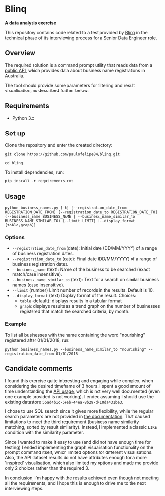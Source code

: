 # Blinq
**A data analysis exercise**

This repository contains code related to a test provided by [Blinq](https://blinq.me) in the technical phase of its interviewing process for a Senior Data Engineer role.

## Overview
The required solution is a command prompt utility that reads data from a [public API](https://data.gov.au/data/api/1/util/snippet/api_info.html?resource_id=55ad4b1c-5eeb-44ea-8b29-d410da431be3), which provides data about business name registrations in Australia.

The tool should provide some parameters for filtering and result visualisation, as described further below.

## Requirements
- Python 3.x

## Set up
Clone the repository and enter the created directory:

`git clone https://github.com/paulofelipe84/blinq.git`

`cd blinq`

To install dependencies, run: 

`pip install -r requirements.txt`

## Usage

```
python business_names.py [-h] [--registration_date_from REGISTRATION_DATE_FROM] [--registration_date_to REGISTRATION_DATE_TO] (--business_name BUSINESS_NAME | --business_name_similar_to BUSINESS_NAME_SIMILAR_TO) [--limit LIMIT] [--display_format {table,graph}]
```

### Options
* `--registration_date_from` (date): Initial date (DD/MM/YYYY) of a range of business registration dates.
* `--registration_date_to` (date): Final date (DD/MM/YYYY) of a range of business registration dates.
* `--business_name` (text): Name of the business to be searched (exact match/case insensitive).
* `--business_name_similar_to` (text): Text for a search on similar business names (case insensitive).
* `--limit` (number) Limit number of records in the results. Default is 10.
* `--display_format` (text) Display format of the result. Choices: 
    * `table` (default): displays results in a tabular format
    * `graph`: displays results as a trend graph on the number of businesses registered that match the searched criteria, by month.

### Example
To list all businesses with the name containing the word "nourishing" registered after 01/01/2018, run:

`python business_names.py --business_name_similar_to "nourishing" --registration_date_from 01/01/2018`


## Candidate comments
I found this exercise quite interesting and engaging while complex, when considering the desired timeframe of 3 hours.
I spent a good amount of time understanding the [API usage](https://data.gov.au/data/api/1/util/snippet/api_info.html?resource_id=55ad4b1c-5eeb-44ea-8b29-d410da431be3), which is not very well documented (even one example provided is not working). I ended assuming I should use the existing datastore `55ad4b1c-5eeb-44ea-8b29-d410da431be3`.

I chose to use SQL search since it gives more flexibility, while the regular search parameters are not provided in [the documentation](https://docs.ckan.org/en/latest/api/index.html). That caused limitations to meet the third requirement (business name similarity matching, sorted by result similarity). Instead, I implemented a classic `LIKE` condition with the similarity parameter.

Since I wanted to make it easy to use (and did not have enough time for testing) I ended implementing the graph visualisation functionality on the prompt command itself, which limited options for different visualisations. Also, the API dataset results do not have attributes enough for a more 'inspired' visualisation, which also limited my options and made me provide only 2 choices rather than the required 3.

In conclusion, I'm happy with the results achieved even though not meeting all the requirements, and I hope this is enough to drive me to the next interviewing steps.